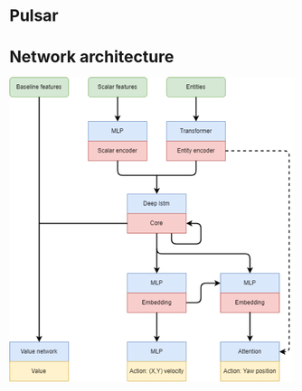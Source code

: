 # Pulsar

# Network architecture
![Pulsar](https://github.com/HKU-ICRA/Pulsar/blob/master/architecture/pulsar_architecture.png)
